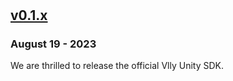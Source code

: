 #
## [v0.1.x](https://github.com/mixpanel/mixpanel-unity/releases/tag/1.0.0)
### August 19 - 2023

We are thrilled to release the official Vlly Unity SDK. 